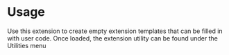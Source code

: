 # Usage

Use this extension to create empty extension templates that can be filled in with user code. Once loaded, the extension utility can be found under the Utilities menu

